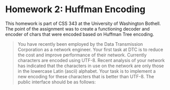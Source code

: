 # Homework 2: Huffman Encoding

This homework is part of CSS 343 at the University of Washington Bothell. 
The point of the assignment was to create a functioning decoder and encoder of chars that were encoded based on Huffman Tree encoding. 

> You have recently been employed by the Data Transmission Corporation as a network engineer. Your 
first task at DTC is to reduce the cost and improve performance of their network.  Currently characters 
are encoded using UTF-8. Recent analysis of your network has indicated that the characters in use on 
the network are only those in the lowercase Latin (ascii) alphabet. Your task is to implement a new 
encoding for these characters that is better than UTF-8. The public interface should be as follows:

